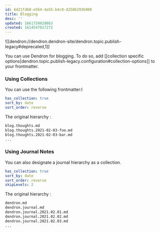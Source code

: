 ```yaml
---
id: 6d21fd60-e564-4a55-b4c0-d2586293b908
title: Blogging
desc: ''
updated: 1661758028863
created: 1614547017272
---
```


![[dendron://dendron.dendron-site/dendron.topic.publish-legacy#deprecated,1]]

You can use Dendron for blogging. To do so, add [[collection specific options|dendron.topic.publish-legacy.configuration#collection-options]] to your frontmatter. 


### Using Collections

You can use the following frontmatter:l

```yml
has_collection: true
sort_by: date
sort_order: reverse
```

The original hierarchy :

```sh
blog.thoughts.md
blog.thoughts.2021-02-03-foo.md
blog.thoughts.2021-02-03-bar.md
...
```

### Using Journal Notes
You can also designate a journal hierarchy as a collection. 

```yml
has_collection: true
sort_by: date
sort_order: reverse
skipLevels: 2
```

The original hierarchy :

```sh
dendron.md
dendron.journal.md
dendron.journal.2021.02.01.md
dendron.journal.2021.02.02.md
dendron.journal.2021.02.03.md
...
```